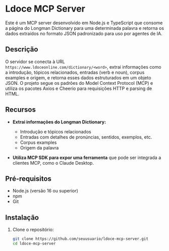 # Ldoce MCP Server

Este é um MCP server desenvolvido em Node.js e TypeScript que consome a página do Longman Dictionary para uma determinada palavra e retorna os dados extraídos no formato JSON padronizado para uso por agentes de IA.

## Descrição

O servidor se conecta à URL `https://www.ldoceonline.com/dictionary/<word>`, extrai informações como a introdução, tópicos relacionados, entradas (verb e noun), corpus examples e origem, e retorna esses dados estruturados em um objeto JSON. O projeto segue os padrões do Model Context Protocol (MCP) e utiliza os pacotes Axios e Cheerio para requisições HTTP e parsing de HTML.

## Recursos

- **Extrai informações do Longman Dictionary:**
  - Introdução e tópicos relacionados
  - Entradas com detalhes de pronúncias, sentidos, exemplos, etc.
  - Corpus examples
  - Origem da palavra

- **Utiliza MCP SDK para expor uma ferramenta** que pode ser integrada a clientes MCP, como o Claude Desktop.

## Pré-requisitos

- Node.js (versão 16 ou superior)
- npm
- Git

## Instalação

1. Clone o repositório:
   ```bash
   git clone https://github.com/seuusuario/ldoce-mcp-server.git
   cd ldoce-mcp-server